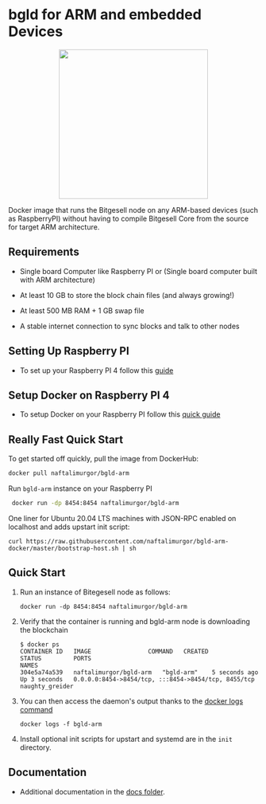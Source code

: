 # bgld for ARM and embedded Devices

<p align="center">
  <img width="300" height="300" src="https://github.com/naftalimurgor/bgld-arm-docker/blob/main/bgl-arm.png">
</p>

Docker image that runs the Bitgesell node on any ARM-based devices (such as RaspberryPI) without having to compile Bitgesell Core from the source for target ARM architecture.

## Requirements

- Single board Computer like Raspberry PI or (Single board computer built with ARM architecture)

- At least 10 GB to store the block chain files (and always growing!)
- At least 500 MB RAM + 1 GB swap file
- A stable internet connection to sync blocks and talk to other nodes
## Setting Up Raspberry PI

- To set up your Raspberry PI 4 follow this [guide](https://www.tomshardware.com/how-to/set-up-raspberry-pi)

## Setup Docker on Raspberry PI 4

- To setup Docker on your Raspberry PI follow this [quick guide](https://www.simplilearn.com/tutorials/docker-tutorial/raspberry-pi-docker)

## Really Fast Quick Start

To get started off quickly, pull the image from DockerHub:

```sh
docker pull naftalimurgor/bgld-arm
```
Run `bgld-arm` instance on your Raspberry PI

```sh
 docker run -dp 8454:8454 naftalimurgor/bgld-arm
```
One liner for Ubuntu 20.04 LTS machines with JSON-RPC enabled on localhost and adds upstart init script:

    curl https://raw.githubusercontent.com/naftalimurgor/bgld-arm-docker/master/bootstrap-host.sh | sh

## Quick Start

1.  Run an instance of Bitegesell node as follows:

        docker run -dp 8454:8454 naftalimurgor/bgld-arm

2.  Verify that the container is running and bgld-arm node is downloading the blockchain

        $ docker ps
        CONTAINER ID   IMAGE                COMMAND   CREATED         STATUS         PORTS                                                 NAMES
        304e5a74a539   naftalimurgor/bgld-arm   "bgld-arm"    5 seconds ago   Up 3 seconds   0.0.0.0:8454->8454/tcp, :::8454->8454/tcp, 8455/tcp   naughty_greider

3.  You can then access the daemon's output thanks to the [docker logs command](https://docs.docker.com/reference/commandline/cli/#logs)

        docker logs -f bgld-arm

4.  Install optional init scripts for upstart and systemd are in the `init` directory.

## Documentation

- Additional documentation in the [docs folder](https://github.com/naftalimurgor/bgld-arm/tree/main/docs).
